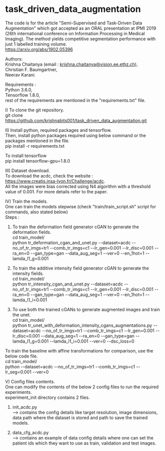 # task_driven_data_augmentation

The code is for the article "Semi-Supervised and Task-Driven Data Augmentation" which got accepted as an ORAL presentation at IPMI 2019 (26th international conference on Information Processing in Medical Imaging).
The method yields competitive segmentation performance with just 1 labelled training volume.<br/>
https://arxiv.org/abs/1902.05396

Authors:<br/>
Krishna Chaitanya (email : krishna.chaitanya@vision.ee.ethz.ch),<br/>
Christian F. Baumgartner,<br/>
Neerav Karani.<br/>

Requirements :<br/>
Python 3.6.0,<br/>
Tensorflow 1.8.0,<br/>
rest of the requirements are mentioned in the "requirements.txt" file.


I)  To clone the git repository.<br/>
git clone https://github.com/krishnabits001/task_driven_data_augmentation.git


II) Install python, required packages and tensorflow.<br/>
Then, install python packages required using below command or the packages mentioned in the file.<br/>
pip install -r requirements.txt

To install tensorflow<br/>
pip install tensorflow-gpu=1.8.0


III) Dataset download.<br/>
To download the acdc, check the website :<br/>
https://www.creatis.insa-lyon.fr/Challenge/acdc. <br/>
All the images were bias corrected using N4 algorithm with a threshold value of 0.001. For more details refer to the paper.<br/>

IV) Train the models.<br/>
One can train the models stepwise (check "train/train_script.sh" script for commands, also stated below)<br/>
Steps :<br/>
1) To train the deformation field generator cGAN to generate the deformation fields.<br/>
cd train_model/ <br/>
python tr_deformation_cgan_and_unet.py --dataset=acdc --no_of_tr_imgs=tr1 --comb_tr_imgs=c1 --lr_gen=0.001 --lr_disc=0.001 --ra_en=0 --gan_type=gan --data_aug_seg=1 --ver=0 --en_1hot=1 --lamda_l1_g=0.001 <br/>

2) To train the additive intensity field generator cGAN to generate the intensity fields.<br/>
cd train_model/ <br/>
python tr_intensity_cgan_and_unet.py --dataset=acdc --no_of_tr_imgs=tr1 --comb_tr_imgs=c1 --lr_gen=0.001 --lr_disc=0.001 --ra_en=0 --gan_type=gan --data_aug_seg=1 --ver=0 --en_1hot=1 --lamda_l1_i=0.001 <br/>

3) To use both the trained cGANs to generate augmented images and train the unet.<br/>
cd train_model/ <br/>
python tr_unet_with_deformation_intensity_cgans_augmentations.py --dataset=acdc --no_of_tr_imgs=tr1 --comb_tr_imgs=c1 --lr_gen=0.001 --lr_disc=0.001 --data_aug_seg=1 --ra_en=0 --gan_type=gan --lamda_l1_g=0.001 --lamda_l1_i=0.001 --ver=0 --dsc_loss=0 <br/>

To train the baseline with affine transformations for comparison, use the below code file.<br/>
cd train_model/ <br/>
python --dataset=acdc --no_of_tr_imgs=tr1 --comb_tr_imgs=c1 --lr_seg=0.001 --ver=0 <br/>

V) Config files contents.<br/>
One can modify the contents of the below 2 config files to run the required experiments.<br/>
experiment_init directory contains 2 files.<br/>

1) init_acdc.py <br/>
--> contains the config details like target resolution, image dimensions, data path where the dataset is stored and path to save the trained models.<br/>

2) data_cfg_acdc.py <br/>
--> contains an example of data config details where one can set the patient ids which they want to use as train, validation and test images.<br/>
